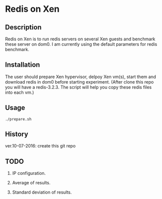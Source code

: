 # Redis on Xen

## Description

Redis on Xen is to run redis servers on several 
Xen guests and benchmark these server on dom0.
I am currently using the default parameters for
redis benchmark.


## Installation

The user should prepare Xen hypervisor, delpoy Xen vm(s), start them and 
download redis in dom0 before starting experiment. (After clone this repo
you will have a redis-3.2.3. The script will help you copy these redis 
files into each vm.)


## Usage

```
./prepare.sh
```



## History

ver.10-07-2016: create this git repo


## TODO

1. IP configuration.

2. Average of results.

3. Standard deviation of results.




